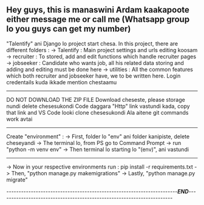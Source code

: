 Hey guys, this is manaswini
Ardam kaakapoote either message me or call me (Whatsapp group lo you guys can get my number)
------------------------------------------------------------------------------------------------------------------------------------------------------
"Talentify" ani Django lo project start chesa.
In this project, there are different folders : 
-> Talentify : Main project settings and urls editing koosam
-> recruiter : To stored, add and edit functions which  handle recruiter pages
-> jobseeker : Candidate who wants job, all his related data storing and adding  and editing must be done here
-> utilities : All the common features which both recruiter and jobseeker have, we to be written here. Login credentails kuda ikkade mention chestaamu

------------------------------------------------------------------------------------------------------------------------------------------------------
DO NOT DOWNLOAD THE ZIP FILE
Download cheseste, please storage nundi delete chesesukondi
Code daggara "Http" link vastundi kada, copy that link and VS Code looki clone chesesukondi
Ala aitene git commands work avtai

------------------------------------------------------------------------------------------------------------------------------------------------------
Create "environment" : 
-> First, folder lo "env" ani folder kanipiste, delete cheseyandi
-> The terminal lo, from PS go to Command Prompt
-> run "python -m venv env"
-> Then terminal lo starting lo "(env)", ani vastundi

------------------------------------------------------------------------------------------------------------------------------------------------------
-> Now in your respective environments run : pip install -r requirements.txt
-> Then, "python manage.py makemigrations"
-> Lastly, "python manage.py migrate"

----------------------------------------------------------------------***END***-----------------------------------------------------------------------
